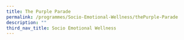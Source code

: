 ```yaml
---
title: The Purple Parade
permalink: /programmes/Socio-Emotional-Wellness/thePurple-Parade
description: ""
third_nav_title: Socio Emotional Wellness
---
```

